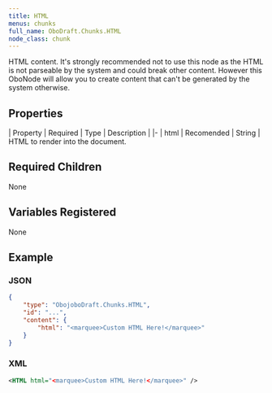 ```yaml
---
title: HTML
menus: chunks
full_name: OboDraft.Chunks.HTML
node_class: chunk
---
```

HTML content. It's strongly recommended not to use this node as the HTML is not parseable by the system and could break other content. However this OboNode will allow you to create content that can't be generated by the system otherwise.

## Properties

| Property | Required | Type | Description |
|-
| html | Recomended | String | HTML to render into the document.

## Required Children

None

## Variables Registered

None

## Example

### JSON

```json
{
	"type": "ObojoboDraft.Chunks.HTML",
	"id": "...",
	"content": {
		"html": "<marquee>Custom HTML Here!</marquee>"
	}
}
```

### XML

```xml
<HTML html="<marquee>Custom HTML Here!</marquee>" />
```
